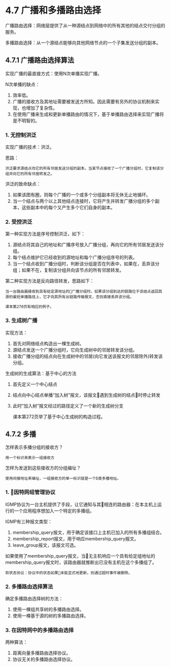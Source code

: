 # 4.7 广播和多播路由选择

广播路由选择：网络层提供了从一种源结点到网络中的所有其他的结点交付分组的服务。

多播路由选择：从一个源结点能够向其他网络节点的一个子集发送分组的副本。

## 4.7.1 广播路由选择算法

实现广播的最直接方式：使用N次单播实现广播。

N次单播的缺点：

1. 效率低。
2. 广播的接收方及其地址需要被发送方所知。因此需要有另外的协议机制来实现，也增加了复杂性。
3. 在使用广播来生成和更新单播路由的情况下，基于单播路由选择来实现广播将是不明智的。

### 1. 无控制洪泛

实现广播的技术：洪泛。

思路：

    洪泛要求源结点向它的所有邻居发送分组的副本。当某节点接收了一个广播分组时，它复制该分组并向它的所有邻居转发之。

洪泛的致命缺点：

1. 如果该图有圈，则每个广播的一个或多个分组副本将无休无止地循环。
2. 当一个结点与两个以上其他结点连接时，它将产生并转发广播分组的多个副本，这些副本中的每个又产生多个它们自身的副本。

### 2. 受控洪泛

第一种实现方法是序号控制洪泛，如下：

1. 源结点将其自己的地址和广播序号放入广播分组，再向它的所有邻居发送该分组。
2. 每个结点维护它已经收到的源地址和每个广播分组序号的列表。
3. 当一个结点收到广播分组时，判断该分组是否在列表中，如果在，丢弃该分组；如果不在，复制该分组并向该节点的所有邻居转发。

第二种实现方法是反向路径转发，思路如下：

    当一台路由器接收到具有给定源地址的广播分组时。如果该分组到达的链路位于该结点返回其源的最短单播路径上，它才向其所有出链路传输报文，否则直接丢弃该分组。
    
    课本第270页有相应的例子。

### 3. 生成树广播

实现方法：
1. 首先对网络结点构造出一棵生成树。
2. 源结点发送一个广播分组时，它向生成树中的邻居转发该分组。
3. 接收广播分组的结点向在生成树中的邻居(向它发送该报文的邻居除外)转发该分组。

生成树的生成算法：基于中心的方法

1. 首先定义一个中心结点
2. 结点向中心结点单播“加入树”报文，该报文遇到生成树的结点时停止转发
3. 此时“加入树”报文经过的路径定义了一个新的生成树分支

    课本第272页举了基于中心生成树的构造过程。

## 4.7.2 多播

怎样表示多播分组的接收方？

    用一个标识来表示一组接收方

怎样为发送到这些接收方的分组编址？

    使用间接地址来编址，一组接收方的单一标识就是一个D类多播地址。

### 1. 因特网组管理协议

IGMP协议为一台主机提供了手段，让它通知与其相连的路由器：在本主机上运行的一个应用程序想加入一个特定的多播组。

IGMP有三种报文类型：

1. membership_query报文，用于确定该接口上主机已加入的所有多播组结合。
2. membership_report报文，用于响应membership_query报文。
3. leave_group报文，该报文可选。

如果使用了membership_query报文，当无主机响应一个具有给定组地址的membership_query报文时，该路由器就推断出已没有主机在这个多播组了。

    软状态协议：协议中的状态如果未能显式地更新，则通过超时事件被删除。

### 2. 多播路由选择算法

确定多播路由选择树的方法：

1. 使用一棵组共享树的多播路由选择。
2. 使用一棵基于源的树的多播路由选择。

### 3. 在因特网中的多播路由选择

两种算法：

1. 距离向量多播路由选择协议。
2. 协议无关的多播路由选择协议。